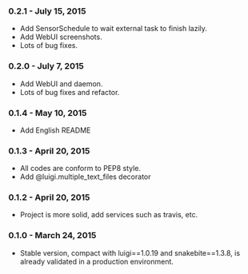 ### 0.2.1   - July 15, 2015
* Add SensorSchedule to wait external task to finish lazily.
* Add WebUI screenshots.
* Lots of bug fixes.

### 0.2.0   - July 7, 2015
* Add WebUI and daemon.
* Lots of bug fixes and refactor.

### 0.1.4   - May 10, 2015
* Add English README

### 0.1.3   - April 20, 2015
* All codes are conform to PEP8 style.
* Add @luigi.multiple_text_files decorator

### 0.1.2   - April 20, 2015
* Project is more solid, add services such as travis, etc.

### 0.1.0   - March 24, 2015
* Stable version, compact with luigi==1.0.19 and snakebite==1.3.8,
  is already validated in a production environment.
